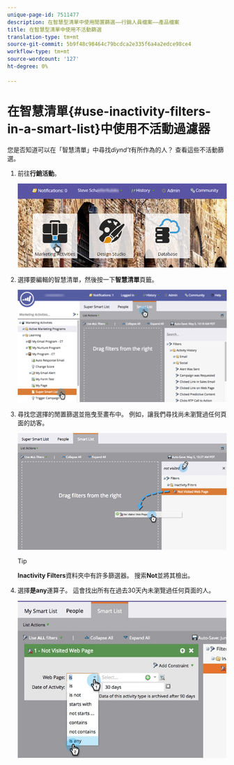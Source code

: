 ```yaml
---
unique-page-id: 7511477
description: 在智慧型清單中使用閒置篩選——行銷人員檔案——產品檔案
title: 在智慧型清單中使用不活動篩選
translation-type: tm+mt
source-git-commit: 5b9f48c98464c79bcdca2e335f6a4a2edce98ce4
workflow-type: tm+mt
source-wordcount: '127'
ht-degree: 0%

---
```



# 在智慧清單{#use-inactivity-filters-in-a-smart-list}中使用不活動過濾器

您是否知道可以在「智慧清單」中尋找&#x200B;*diynd&#39;t*&#x200B;有所作為的人？ 查看這些不活動篩選。

1. 前往&#x200B;**行銷活動**。

   ![](assets/login-marketing-activities-3.png)

1. 選擇要編輯的智慧清單，然後按一下&#x200B;**智慧清單**&#x200B;頁籤。

   ![](assets/smartlist-choose.png)

1. 尋找您選擇的閒置篩選並拖曳至畫布中。 例如，讓我們尋找尚未瀏覽過任何頁面的訪客。

   ![](assets/draginactivityfilter.png)

   >[!TIP]
   >
   >**Inactivity Filters**&#x200B;資料夾中有許多篩選器。 搜索&#x200B;**Not**&#x200B;並將其檢出。

1. 選擇&#x200B;**是any**&#x200B;運算子。 這會找出所有在過去30天內未瀏覽過任何頁面的人。

   ![](assets/mysmartlist-people.jpg)
